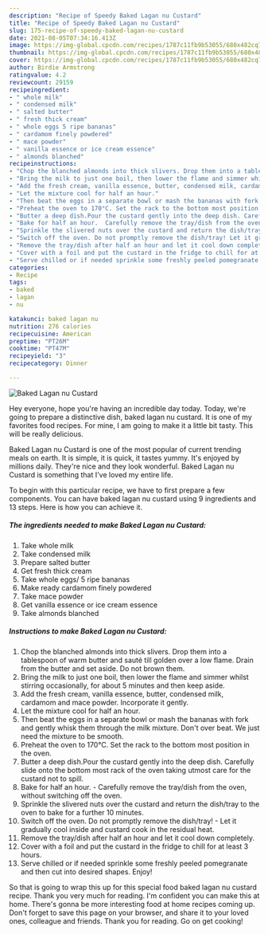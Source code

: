 ```yaml
---
description: "Recipe of Speedy Baked Lagan nu Custard"
title: "Recipe of Speedy Baked Lagan nu Custard"
slug: 175-recipe-of-speedy-baked-lagan-nu-custard
date: 2021-08-05T07:34:16.413Z
image: https://img-global.cpcdn.com/recipes/1787c11fb9b53055/680x482cq70/baked-lagan-nu-custard-recipe-main-photo.jpg
thumbnail: https://img-global.cpcdn.com/recipes/1787c11fb9b53055/680x482cq70/baked-lagan-nu-custard-recipe-main-photo.jpg
cover: https://img-global.cpcdn.com/recipes/1787c11fb9b53055/680x482cq70/baked-lagan-nu-custard-recipe-main-photo.jpg
author: Birdie Armstrong
ratingvalue: 4.2
reviewcount: 29159
recipeingredient:
- " whole milk"
- " condensed milk"
- " salted butter"
- " fresh thick cream"
- " whole eggs 5 ripe bananas"
- " cardamom finely powdered"
- " mace powder"
- " vanilla essence or ice cream essence"
- " almonds blanched"
recipeinstructions:
- "Chop the blanched almonds into thick slivers. Drop them into a tablespoon of warm butter and sauté till golden over a low flame. Drain from the butter and set aside. Do not brown them."
- "Bring the milk to just one boil, then lower the flame and simmer whilst stirring occasionally, for about 5 minutes and then keep aside."
- "Add the fresh cream, vanilla essence, butter, condensed milk, cardamom and mace powder. Incorporate it gently."
- "Let the mixture cool for half an hour."
- "Then beat the eggs in a separate bowl or mash the bananas with fork and gently whisk them through the milk mixture. Don&#39;t over beat. We just need the mixture to be smooth."
- "Preheat the oven to 170°C. Set the rack to the bottom most position in the oven."
- "Butter a deep dish.Pour the custard gently into the deep dish. Carefully slide onto the bottom most rack of the oven taking utmost care for the custard not to spill."
- "Bake for half an hour.  Carefully remove the tray/dish from the oven, without switching off the oven."
- "Sprinkle the slivered nuts over the custard and return the dish/tray to the oven to bake for a further 10 minutes."
- "Switch off the oven. Do not promptly remove the dish/tray! Let it gradually cool inside and custard cook in the residual heat."
- "Remove the tray/dish after half an hour and let it cool down completely."
- "Cover with a foil and put the custard in the fridge to chill for at least 3 hours."
- "Serve chilled or if needed sprinkle some freshly peeled pomegranate and then cut into desired shapes. Enjoy!"
categories:
- Recipe
tags:
- baked
- lagan
- nu

katakunci: baked lagan nu 
nutrition: 276 calories
recipecuisine: American
preptime: "PT26M"
cooktime: "PT47M"
recipeyield: "3"
recipecategory: Dinner

---
```



![Baked Lagan nu Custard](https://img-global.cpcdn.com/recipes/1787c11fb9b53055/680x482cq70/baked-lagan-nu-custard-recipe-main-photo.jpg)

Hey everyone, hope you're having an incredible day today. Today, we're going to prepare a distinctive dish, baked lagan nu custard. It is one of my favorites food recipes. For mine, I am going to make it a little bit tasty. This will be really delicious.



Baked Lagan nu Custard is one of the most popular of current trending meals on earth. It is simple, it is quick, it tastes yummy. It's enjoyed by millions daily. They're nice and they look wonderful. Baked Lagan nu Custard is something that I've loved my entire life.


To begin with this particular recipe, we have to first prepare a few components. You can have baked lagan nu custard using 9 ingredients and 13 steps. Here is how you can achieve it.

<!--inarticleads1-->

##### The ingredients needed to make Baked Lagan nu Custard:

1. Take  whole milk
1. Take  condensed milk
1. Prepare  salted butter
1. Get  fresh thick cream
1. Take  whole eggs/ 5 ripe bananas
1. Make ready  cardamom finely powdered
1. Take  mace powder
1. Get  vanilla essence or ice cream essence
1. Take  almonds blanched




<!--inarticleads2-->

##### Instructions to make Baked Lagan nu Custard:

1. Chop the blanched almonds into thick slivers. Drop them into a tablespoon of warm butter and sauté till golden over a low flame. Drain from the butter and set aside. Do not brown them.
1. Bring the milk to just one boil, then lower the flame and simmer whilst stirring occasionally, for about 5 minutes and then keep aside.
1. Add the fresh cream, vanilla essence, butter, condensed milk, cardamom and mace powder. Incorporate it gently.
1. Let the mixture cool for half an hour.
1. Then beat the eggs in a separate bowl or mash the bananas with fork and gently whisk them through the milk mixture. Don&#39;t over beat. We just need the mixture to be smooth.
1. Preheat the oven to 170°C. Set the rack to the bottom most position in the oven.
1. Butter a deep dish.Pour the custard gently into the deep dish. Carefully slide onto the bottom most rack of the oven taking utmost care for the custard not to spill.
1. Bake for half an hour.  - Carefully remove the tray/dish from the oven, without switching off the oven.
1. Sprinkle the slivered nuts over the custard and return the dish/tray to the oven to bake for a further 10 minutes.
1. Switch off the oven. Do not promptly remove the dish/tray! - Let it gradually cool inside and custard cook in the residual heat.
1. Remove the tray/dish after half an hour and let it cool down completely.
1. Cover with a foil and put the custard in the fridge to chill for at least 3 hours.
1. Serve chilled or if needed sprinkle some freshly peeled pomegranate and then cut into desired shapes. Enjoy!




So that is going to wrap this up for this special food baked lagan nu custard recipe. Thank you very much for reading. I'm confident you can make this at home. There's gonna be more interesting food at home recipes coming up. Don't forget to save this page on your browser, and share it to your loved ones, colleague and friends. Thank you for reading. Go on get cooking!
